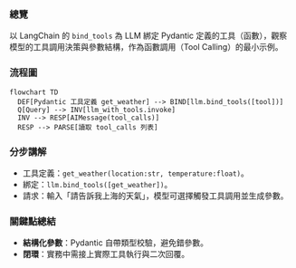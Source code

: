 ### 總覽
以 LangChain 的 `bind_tools` 為 LLM 綁定 Pydantic 定義的工具（函數），觀察模型的工具調用決策與參數結構，作為函數調用（Tool Calling）的最小示例。

### 流程圖
```mermaid
flowchart TD
  DEF[Pydantic 工具定義 get_weather] --> BIND[llm.bind_tools([tool])]
  Q[Query] --> INV[llm_with_tools.invoke]
  INV --> RESP[AIMessage(tool_calls)]
  RESP --> PARSE[讀取 tool_calls 列表]
```

### 分步講解
- 工具定義：`get_weather(location:str, temperature:float)`。
- 綁定：`llm.bind_tools([get_weather])`。
- 請求：輸入「請告訴我上海的天氣」，模型可選擇觸發工具調用並生成參數。

### 關鍵點總結
- **結構化參數**：Pydantic 自帶類型校驗，避免錯參數。
- **閉環**：實務中需接上實際工具執行與二次回覆。


